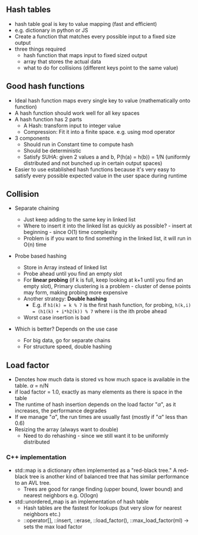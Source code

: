 ## Hash tables
- hash table goal is key to value mapping (fast and efficient)
- e.g. dictionary in python or JS
- Create a function that matches every possible input to a fixed size output
- three things required
    - hash function that maps input to fixed sized output
    - array that stores the actual data 
    - what to do for collisions (different keys point to the same value)
## Good hash functions
- Ideal hash function maps every single key to value (mathematically onto function)
- A hash function should work well for all key spaces
- A hash function has 2 parts
    - A Hash: transform input to integer value
    - Compression: Fit it into a finite space. e.g. using mod operator
- 3 components
    - Should run in Constant time to compute hash
    - Should be deterministic 
    - Satisfy SUHA: given 2 values a and b, P(h(a) = h(b)) = 1/N (uniformly distributed and not bunched up in certain output spaces)
- Easier to use established hash functions because it's very easy to satisfy every possible expected value in the user space during runtime 
## Collision
- Separate chaining
    - Just keep adding to the same key in linked list 
    - Where to insert it into the linked list as quickly as possible? - insert at beginning - since O(1) time complexity
    - Problem is if you want to find something in the linked list, it will run in O(n) time
- Probe based hashing
    - Store in Array instead of linked list
    - Probe ahead until you find an empty slot
    - For **linear probing** (if k is full, keep looking at k+1 until you find an empty slot), Primary clustering is a problem - cluster of dense points may form, making probing more expensive
    - Another strategy: **Double hashing**
        - E.g. if `h1(k) = k % 7` is the first hash function, for probing, `h(k,i) = (h1(k) + i*h2(k)) % 7` where i is the ith probe ahead   
    - Worst case insertion is bad

- Which is better? Depends on the use case
    - For big data, go for separate chains
    - For structure speed, double hashing

## Load factor
- Denotes how much data is stored vs how much space is available in the table. $\alpha$ = n/N
- if load factor = 1.0, exactly as many elements as there is space in the table
- The runtime of hash insertion depends on the load factor "$\alpha$", as it increases, the performance degrades 
- If we manage "$\alpha$", the run times are usually fast (mostly if "$\alpha$" less than 0.6)
- Resizing the array (always want to double)
    - Need to do rehashing - since we still want it to be uniformly distributed

### C++ implementation
- std::map is a dictionary often implemented as a "red-black tree." A red-black tree is another kind of balanced tree that has similar performance to an AVL tree.
    - Trees are good for range finding (upper bound, lower bound) and nearest neighbors e.g. O(logn)
- std::unordered_map is an implementation of hash table
    - Hash tables are the fastest for lookups (but very slow for nearest neighbors etc.)
    - ::operator[], ::insert, ::erase, ::load_factor(), ::max_load_factor(ml) -> sets the max load factor
    
